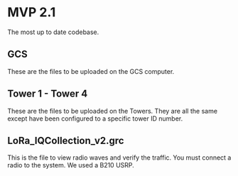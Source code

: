 # MVP 2.1
The most up to date codebase.

## GCS
These are the files to be uploaded on the GCS computer.

## Tower 1 - Tower 4
These are the files to be uploaded on the Towers. They are all the same except have been configured to a specific tower ID number.

## LoRa_IQCollection_v2.grc
This is the file to view radio waves and verify the traffic. You must connect a radio to the system. We used a B210 USRP.